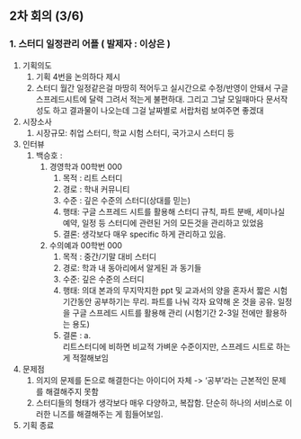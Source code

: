 ## 2차 회의 (3/6)



### 1. 스터디 일정관리 어플 ( 발제자 : 이상은 ) 

1. 기획의도
   1. 기획 4번을 논의하다 제시
   2. 스터디 월간 일정같은걸 마땅히 적어두고 실시간으로 수정/반영이 안돼서 구글스프레드시트에 달력 그려서 적는게 불편하대. 그리고 그날 모일때마다 문서작성도 하고 결과물이 나오는데 그걸 날짜별로 서랍처럼 보여주면 좋겠대
2. 시장소사
   1. 시장규모: 취업 스터디, 학교 시험 스터디, 국가고시 스터디 등
3. 인터뷰
   1. 백승호 : 
      1. 경영학과 00학번 000
         1. 목적 : 리트 스터디
         2. 경로 : 학내 커뮤니티
         3. 수준 : 깊은 수준의 스터디(상대를 믿는)
         4. 행태: 구글 스프레드 시트를 활용해 스터디 규칙, 파트 분배, 세미나실 예약, 일정 등 스터디에 관련된 거의 모든것을 관리하고 있었음
         5. 결론:  생각보다 매우 specific 하게 관리하고 있음.
      2. 수의예과 00학번 000
         1. 목적 : 중간/기말 대비 스터디
         2. 경로: 학과 내 동아리에서 알게된 과 동기들
         3. 수준: 깊은 수준의 스터디
         4. 행태: 의대 본과의 무지막지한  ppt 및 교과서의 양을 혼자서 짧은 시험기간동안 공부하기는 무리. 파트를 나눠 각자 요약해 온 것을 공유. 일정을 구글 스프레드 시트를 활용해 관리 (시험기간 2-3일 전에만 활용하는 용도)
         5. 결론 : a.               
            리트스터디에 비하면 비교적 가벼운 수준이지만, 스프레드 시트로 하는게 적절해보임
4. 문제점
   1. 의지의 문제를 돈으로 해결한다는 아이디어 자체 -> ‘공부’라는 근본적인 문제를 해결해주지 못함
   2. 스터디들의 형태가 생각보다 매우 다양하고, 복잡함. 단순히 하나의 서비스로 이러한 니즈를 해결해주는 게 힘들어보임.
5. 기획 종료

